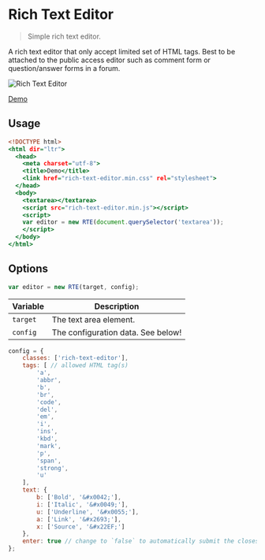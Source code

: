 Rich Text Editor
================

> Simple rich text editor.

A rich text editor that only accept limited set of HTML tags. Best to be attached to the public access editor such as comment form or question/answer forms in a forum.

![Rich Text Editor](https://cloud.githubusercontent.com/assets/1669261/26141683/48b2ec6a-3b07-11e7-9173-5a1f002c5441.gif)

[Demo](http://tovic.github.io/rich-text-editor "View Demo")

Usage
-----

~~~ .html
<!DOCTYPE html>
<html dir="ltr">
  <head>
    <meta charset="utf-8">
    <title>Demo</title>
    <link href="rich-text-editor.min.css" rel="stylesheet">
  </head>
  <body>
    <textarea></textarea>
    <script src="rich-text-editor.min.js"></script>
    <script>
    var editor = new RTE(document.querySelector('textarea'));
    </script>
  </body>
</html>
~~~

Options
-------

~~~ .js
var editor = new RTE(target, config);
~~~

Variable | Description
-------- | -----------
`target` | The text area element.
`config` | The configuration data. See below!

~~~ .js
config = {
    classes: ['rich-text-editor'],
    tags: [ // allowed HTML tag(s)
        'a',
        'abbr',
        'b',
        'br',
        'code',
        'del',
        'em',
        'i',
        'ins',
        'kbd',
        'mark',
        'p',
        'span',
        'strong',
        'u'
    ],
    text: {
        b: ['Bold', '&#x0042;'],
        i: ['Italic', '&#x0049;'],
        u: ['Underline', '&#x0055;'],
        a: ['Link', '&#x2693;'],
        x: ['Source', '&#x22EF;']
    },
    enter: true // change to `false` to automatically submit the closest form on enter key press
};
~~~